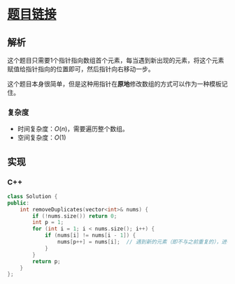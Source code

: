 # [题目链接](https://leetcode-cn.com/problems/remove-duplicates-from-sorted-array/)

## 解析

这个题目只需要1个指针指向数组首个元素，每当遇到新出现的元素，将这个元素赋值给指针指向的位置即可，然后指针向右移动一步。

这个题目本身很简单，但是这种用指针在**原地**修改数组的方式可以作为一种模板记住。

### 复杂度

* 时间复杂度：$O(n)$，需要遍历整个数组。
* 空间复杂度：$O(1)$

## 实现

### C++

```C++
class Solution {
public:
    int removeDuplicates(vector<int>& nums) {        
        if (!nums.size()) return 0;
        int p = 1;
        for (int i = 1; i < nums.size(); i++) {
            if (nums[i] != nums[i - 1]) {
                nums[p++] = nums[i];  // 遇到新的元素（即不与之前重复的），进行赋值并指针自加1
            }
        }
        return p;
    }
};
```